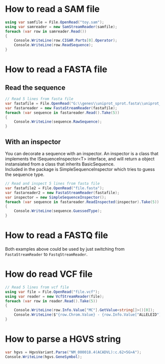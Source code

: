 ﻿# How to read a SAM file
```csharp
using var samfile = File.OpenRead("toy.sam");
using var samreader = new SamStreamReader(samfile);
foreach (var row in samreader.Read())
{
    Console.WriteLine(row.CIGAR.Parts[0].Operator);
    Console.WriteLine(row.ReadSequence);
}
```
# How to read a FASTA file
## Read the sequence
```csharp
// Read 5 lines from fasta file
var fastafile = File.OpenRead("G:\\genes\\uniprot_sprot.fasta\\uniprot_sprot.fasta");
var fastareader = new FastaStreamReader(fastafile);
foreach (var sequence in fastareader.Read().Take(5))
{
    Console.WriteLine(sequence.RawSequence);
}
```
## With an inspector
You can decorate a sequence with an inspector. An inspector is a class that implements the ISequenceInspector&lt;T&gt; interface, and will return a object instansiated from a class that inherits BasicSequence.   
Included in the package is SimpleSequenceInspector which tries to guess the sequence type.
```csharp
// Read and inspect 5 lines from fasta file
var fastafile2 = File.OpenRead("file.fasta");
var fastareader2 = new FastaStreamReader(fastafile);
var inspector = new SimpleSequenceInspector();
foreach (var sequence in fastareader.ReadInspected(inspector).Take(5))
{
    Console.WriteLine(sequence.GuessedType);
}
```
# How to read a FASTQ file
Both examples above could be used by just switching from ```FastaStreamReader``` to ```FastqStreamReader```. 

# How do read VCF file
```csharp
// Read 5 lines from vcf file
using var file = File.OpenRead("file.vcf");
using var reader = new VcfStreamReader(file);
foreach (var row in reader.Read().Take(5))
{
    Console.WriteLine(row.Info.Value["MC"].GetValue<string[]>()[0]);
    Console.WriteLine($"{row.Chrom.Value} - {row.Info.Value["ALLELEID"].GetValue<int>()}");
}
```

# How to parse a HGVS string
```csharp
var hgvs = HgvsVariant.Parse("NM_000018.4(ACADVL):c.62+5G>A");
Console.WriteLine(hgvs.GeneSymbol);
```
